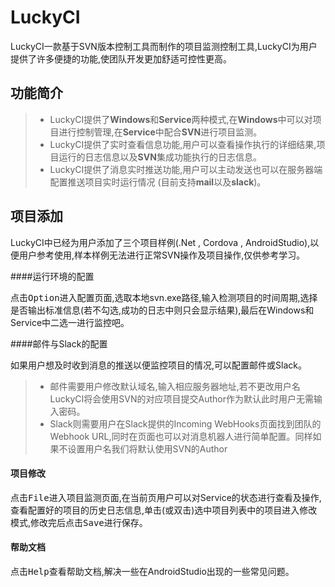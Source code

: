 **LuckyCI**
===================

LuckyCI一款基于SVN版本控制工具而制作的项目监测控制工具,LuckyCI为用户提供了许多便捷的功能,使团队开发更加舒适可控性更高。

功能简介
-------------

> - LuckyCI提供了**Windows**和**Service**两种模式,在**Windows**中可以对项目进行控制管理,在**Service**中配合**SVN**进行项目监测。
> - LuckyCI提供了实时查看信息功能,用户可以查看操作执行的详细结果,项目运行的日志信息以及**SVN**集成功能执行的日志信息。
> - LuckyCI提供了消息实时推送功能,用户可以主动发送也可以在服务器端配置推送项目实时运行情况 (目前支持**mail**以及**slack**)。

项目添加
-------------

LuckyCI中已经为用户添加了三个项目样例(.Net , Cordova , AndroidStudio),以便用户参考使用,样本样例无法进行正常SVN操作及项目操作,仅供参考学习。

####<i class="icon-pencil"></i>运行环境的配置

点击<kbd>Option</kbd>进入配置页面,选取本地svn.exe路径,输入检测项目的时间周期,选择是否输出标准信息(若不勾选,成功的日志中则只会显示结果),最后在Windows和Service中二选一进行监控吧。

####<i class="icon-pencil"></i>邮件与Slack的配置

如果用户想及时收到消息的推送以便监控项目的情况,可以配置邮件或Slack。
> - 邮件需要用户修改默认域名,输入相应服务器地址,若不更改用户名LuckyCI将会使用SVN的对应项目提交Author作为默认此时用户无需输入密码。
> - Slack则需要用户在Slack提供的Incoming WebHooks页面找到团队的Webhook URL,同时在页面也可以对消息机器人进行简单配置。同样如果不设置用户名我们将默认使用SVN的Author

#### <i class="icon-pencil"></i> 项目修改

点击<kbd>File</kbd>进入项目监测页面,在当前页用户可以对Service的状态进行查看及操作,查看配置好的项目的历史日志信息,单击(或双击)选中项目列表中的项目进入修改模式,修改完后点击<kbd>Save</kbd>进行保存。

#### <i class="icon-pencil"></i> 帮助文档

点击<kbd>Help</kbd>查看帮助文档,解决一些在AndroidStudio出现的一些常见问题。